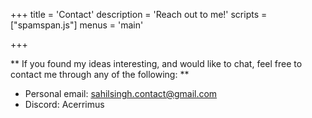 +++
title = 'Contact'
description = 'Reach out to me!'
scripts = ["spamspan.js"]
menus = 'main'

+++

** If you found my ideas interesting, and would like to chat, feel free to contact me through any of the following: **

<!-- trunk-ignore(markdownlint/MD034) -->
- Personal email: sahilsingh.contact@gmail.com
- Discord: Acerrimus
